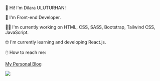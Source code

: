 :wave: Hi! I'm Dilara ULUTURHAN!

:rocket: I'm Front-end Developer.

:woman_technologist: I'm currently working on HTML, CSS, SASS, Bootstrap, Tailwind CSS, JavaScript.

:nerd_face: I'm currently learning and developing React.js.

:computer_mouse: How to reach me: 

[My Personal Blog](https://dilarauluturhan.vercel.app)

![](https://user-images.githubusercontent.com/120499369/229237129-d35d9b2d-8799-4a67-9796-e0a29b15fc2f.jpg)
